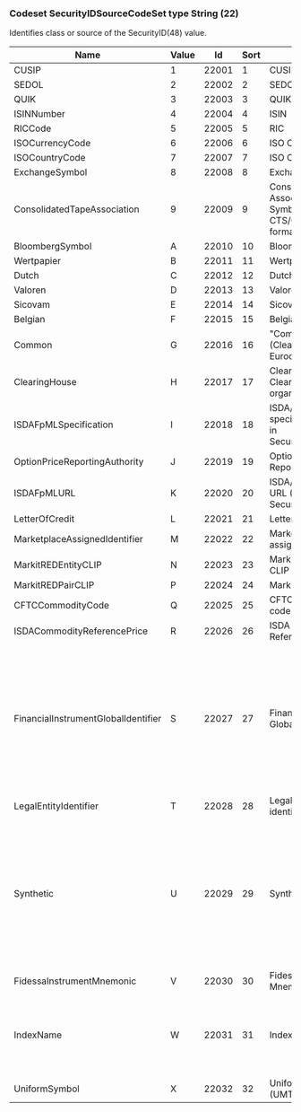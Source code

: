 ### Codeset SecurityIDSourceCodeSet type String (22)

Identifies class or source of the SecurityID(48) value.

| Name                                | Value | Id    | Sort | Synopsis                                                              | Elaboration                                                                                                                               |
|-------------------------------------|-------|-------|------|-----------------------------------------------------------------------|-------------------------------------------------------------------------------------------------------------------------------|
| CUSIP                               | 1     | 22001 | 1    | CUSIP                                                                 |                                                                                                                                |
| SEDOL                               | 2     | 22002 | 2    | SEDOL                                                                 |                                                                                                                                |
| QUIK                                | 3     | 22003 | 3    | QUIK                                                                  |                                                                                                                                |
| ISINNumber                          | 4     | 22004 | 4    | ISIN                                                                  |                                                                                                                                |
| RICCode                             | 5     | 22005 | 5    | RIC                                                                   |                                                                                                                                |
| ISOCurrencyCode                     | 6     | 22006 | 6    | ISO Currency Code                                                     |                                                                                                                                |
| ISOCountryCode                      | 7     | 22007 | 7    | ISO Country Code                                                      |                                                                                                                                |
| ExchangeSymbol                      | 8     | 22008 | 8    | Exchange symbol                                                       |                                                                                                                                |
| ConsolidatedTapeAssociation         | 9     | 22009 | 9    | Consolidated Tape Association (CTA) Symbol (SIAC CTS/CQS line format) |                                                                                                                                |
| BloombergSymbol                     | A     | 22010 | 10   | Bloomberg Symbol                                                      |                                                                                                                                |
| Wertpapier                          | B     | 22011 | 11   | Wertpapier                                                            |                                                                                                                                |
| Dutch                               | C     | 22012 | 12   | Dutch                                                                 |                                                                                                                                |
| Valoren                             | D     | 22013 | 13   | Valoren                                                               |                                                                                                                                |
| Sicovam                             | E     | 22014 | 14   | Sicovam                                                               |                                                                                                                                |
| Belgian                             | F     | 22015 | 15   | Belgian                                                               |                                                                                                                                |
| Common                              | G     | 22016 | 16   | "Common" (Clearstream and Euroclear)                                  |                                                                                                                                |
| ClearingHouse                       | H     | 22017 | 17   | Clearing house / Clearing organization                                |                                                                                                                                |
| ISDAFpMLSpecification               | I     | 22018 | 18   | ISDA/FpML product specification (XML in SecurityXML(1185))            |                                                                                                                                |
| OptionPriceReportingAuthority       | J     | 22019 | 19   | Option Price Reporting Authority                                      |                                                                                                                                |
| ISDAFpMLURL                         | K     | 22020 | 20   | ISDA/FpML product URL (URL in SecurityID(48))                         |                                                                                                                                |
| LetterOfCredit                      | L     | 22021 | 21   | Letter of credit                                                      |                                                                                                                                |
| MarketplaceAssignedIdentifier       | M     | 22022 | 22   | Marketplace-assigned Identifier                                       |                                                                                                                                |
| MarkitREDEntityCLIP                 | N     | 22023 | 23   | Markit RED entity CLIP                                                |                                                                                                                                |
| MarkitREDPairCLIP                   | P     | 22024 | 24   | Markit RED pair CLIP                                                  |                                                                                                                                |
| CFTCCommodityCode                   | Q     | 22025 | 25   | CFTC commodity code                                                   |                                                                                                                                |
| ISDACommodityReferencePrice         | R     | 22026 | 26   | ISDA Commodity Reference Price                                        |                                                                                                                                |
| FinancialInstrumentGlobalIdentifier | S     | 22027 | 27   | Financial Instrument Global Identifier                                | An Object Management Group (OMG) standard. Also referred to as FIGI. Formerly known as "Bloomberg Open Symbology BBGID".                       |
| LegalEntityIdentifier               | T     | 22028 | 28   | Legal entity identifier                                               |                                                                                                                                |
| Synthetic                           | U     | 22029 | 29   | Synthetic                                                             | Used to specify that the security identifier is synthetic for linking nested underliers when there is no market identifier for the collection. |
| FidessaInstrumentMnemonic           | V     | 22030 | 30   | Fidessa Instrument Mnemonic (FIM)                                     |                                                                                                                                |
| IndexName                           | W     | 22031 | 31   | Index name                                                            | Standard name of the index or rate index, e.g. "LIBOR" or "iTraxx Australia.                                                                   |
| UniformSymbol                       | X     | 22032 | 32   | Uniform Symbol (UMTF Symbol)                                          |                                                                                                                                |

